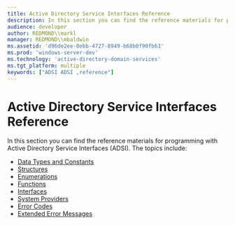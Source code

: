```yaml
---
title: Active Directory Service Interfaces Reference
description: In this section you can find the reference materials for programming with Active Directory Service Interfaces (ADSI).
audience: developer
author: REDMOND\\markl
manager: REDMOND\\mbaldwin
ms.assetid: 'd96de2ee-0ebb-4727-8949-b68b0f90fb63'
ms.prod: 'windows-server-dev'
ms.technology: 'active-directory-domain-services'
ms.tgt_platform: multiple
keywords: ["ADSI ADSI ,reference"]
---
```


# Active Directory Service Interfaces Reference

In this section you can find the reference materials for programming with Active Directory Service Interfaces (ADSI). The topics include:

-   [Data Types and Constants](adsi-data-types-and-constants.md)
-   [Structures](adsi-structures.md)
-   [Enumerations](adsi-enumerations.md)
-   [Functions](adsi-functions.md)
-   [Interfaces](adsi-interfaces.md)
-   [System Providers](adsi-system-providers.md)
-   [Error Codes](adsi-error-codes.md)
-   [Extended Error Messages](adsi-extended-error-messages.md)

 

 




